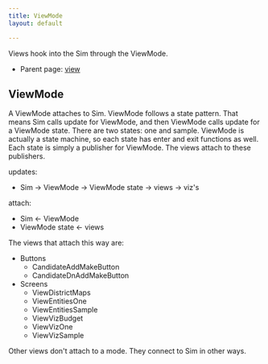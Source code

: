 ```yaml
---
title: ViewMode
layout: default

---
```


Views hook into the Sim through the ViewMode.

* Parent page: [view](view.md) 

## ViewMode

A ViewMode attaches to Sim. ViewMode follows a state pattern. That means Sim calls update for ViewMode, and then ViewMode calls update for a ViewMode state. There are two states: one and sample. ViewMode is actually a state machine, so each state has enter and exit functions as well. Each state is simply a publisher for ViewMode. The views attach to these publishers. 

updates: 

- Sim -> ViewMode -> ViewMode state -> views -> viz's

attach: 

- Sim <- ViewMode
- ViewMode state <- views

The views that attach this way are: 

* Buttons
  * CandidateAddMakeButton
  * CandidateDnAddMakeButton
* Screens
  * ViewDistrictMaps
  * ViewEntitiesOne
  * ViewEntitiesSample
  * ViewVizBudget
  * ViewVizOne
  * ViewVizSample

Other views don't attach to a mode. They connect to Sim in other ways.